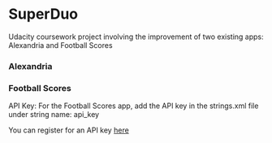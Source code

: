 # SuperDuo
Udacity coursework project involving the improvement of two existing apps:  Alexandria and Football Scores

### Alexandria

### Football Scores
API Key:
For the Football Scores app, add the API key in the strings.xml file under string name:  api_key  

You can register for an API key [here](http://api.football-data.org/register)

